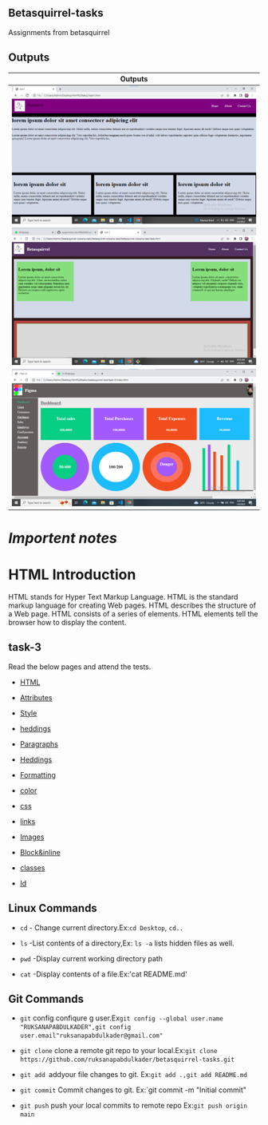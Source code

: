 ## Betasquirrel-tasks

Assignments from betasquirrel

## Outputs

| Outputs                             |
| ----------------------------------- |
| ![task-1](output/task-1-output.png) |
| ![task-2](output/task-2-output.png) |
| ![task-4](output/task-4-output.png) |

# _Importent notes_

# HTML Introduction

HTML stands for Hyper Text Markup Language.
HTML is the standard markup language for creating Web pages.
HTML describes the structure of a Web page.
HTML consists of a series of elements.
HTML elements tell the browser how to display the content.

## task-3

Read the below pages and attend the tests.

- [HTML](https://www.w3schoools.com/html/default.asp)

- [Attributes](https://www.w3schools.com/html/html-attributes.asp)

- [Style](https://www.w3schools.com/html-style.asp)

- [heddings](https://www.w3school.com/html-heddings.asp)

- [Paragraphs](https://www.w3school.com/html-paragraphs.asp)

- [Heddings](https://www.w3school.com/html-heddings.asp)

- [Formatting](https://www.w3school.com/html-formatting.asp)

- [color](https://www.w3school.com/html-color.asp)

- [css](https://www.w3school.com/html-css.asp)

- [links](https://www.w3school.com/html-links.asp)

- [Images](https://www.w3school.com/html-images.asp)

- [Block&inline](https://www.w3school.com/html-Block&inline.asp)

- [classes](https://www.w3school.com/html-classes.asp)

- [Id](https://www.w3school.com/html-Id.asp)

## Linux Commands

- `cd` - Change current directory.Ex:`cd Desktop`, `cd..`

- `ls` -List contents of a directory,Ex: `ls -a` lists hidden files as well.

- `pwd` -Display current working directory path

- `cat` -Display contents of a file.Ex:'cat README.md'

## Git Commands

- `git` config confiqure g user.Ex`git config --global user.name "RUKSANAPABDULKADER",git config user.email"ruksanapabdulkader@gmail.com"`

- `git clone` clone a remote git repo to your local.Ex:`git clone https://github.com/ruksanapabdulkader/betasquirrel-tasks.git`

- `git add `addyour file changes to git. Ex:`git add .,git add README.md`

- `git commit` Commit changes to git. Ex:`git commit -m "Initial commit"

- `git push` push your local commits to remote repo Ex:`git push origin main`
